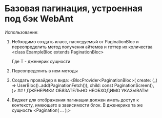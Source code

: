 # Базовая пагинация, устроенная под бэк WebAnt

Использование:
1. Небходимо создать класс, наследуемый от PaginationBloc и переопределить
метод получения айтемов и геттер их количества
    <class ExampleBloc extends PaginationBloc<T>>

    Где T - дженерик сущности

2. Переопределить в нем методы

3. Создать провайдер в вида:
        <BlocProvider<PaginationBloc<T>>(
                create: (_) => UserBloc()..add(PaginationFetch()),
                child: const PaginationScreen(),
              )>
        ## ! ДЖЕНЕРИКИ ОБЯЗАТЕЛЬНО НЕОБХОДИМО УКАЗЫВАТЬ!

4. Виджет для отображения пагинации должен иметь доступ к контексту,
имеющего в зависимости блок. В дженерике та же сущность
        <Pagination<T>(
            ...
        );>